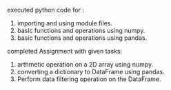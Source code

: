 executed python code for :
1. importing and using module files.
2. basic functions and operations using numpy.
3. basic functions and operations using pandas.

completed Assignment with given tasks:
1. arthmetic operation on a 2D array using numpy.
2. converting a dictionary to DataFrame using pandas.
3. Perform data filtering operation on the DataFrame.